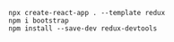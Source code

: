 `npx create-react-app . --template redux` <br />
`npm i bootstrap` <br />
`npm install --save-dev redux-devtools` <br />